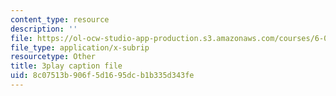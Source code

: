 ```yaml
---
content_type: resource
description: ''
file: https://ol-ocw-studio-app-production.s3.amazonaws.com/courses/6-0001-introduction-to-computer-science-and-programming-in-python-fall-2016/8c07513b906f5d1695dcb1b335d343fe_zYVWQpCitKQ.vtt
file_type: application/x-subrip
resourcetype: Other
title: 3play caption file
uid: 8c07513b-906f-5d16-95dc-b1b335d343fe
---
```

